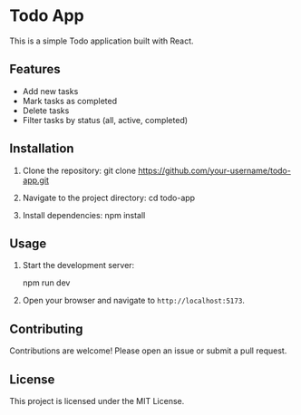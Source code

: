 # Todo App

This is a simple Todo application built with React.

## Features

- Add new tasks
- Mark tasks as completed
- Delete tasks
- Filter tasks by status (all, active, completed)

## Installation

1. Clone the repository:
   git clone https://github.com/your-username/todo-app.git

2. Navigate to the project directory:
   cd todo-app
3. Install dependencies:
   npm install

## Usage

1. Start the development server:

   npm run dev

2. Open your browser and navigate to `http://localhost:5173`.

## Contributing

Contributions are welcome! Please open an issue or submit a pull request.

## License

This project is licensed under the MIT License.
